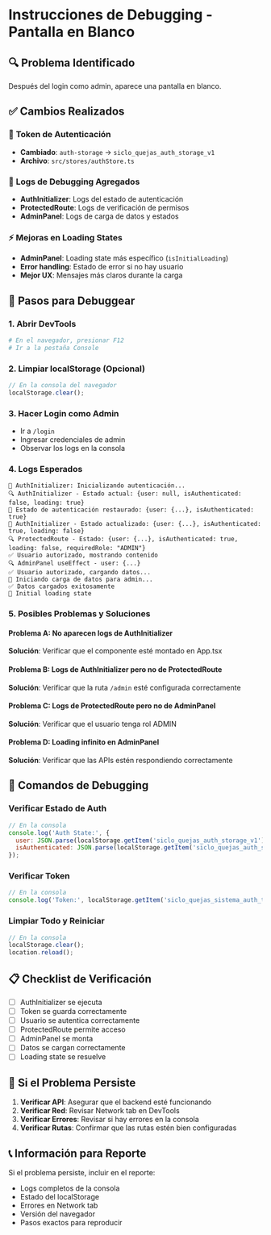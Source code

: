 # Instrucciones de Debugging - Pantalla en Blanco

## 🔍 **Problema Identificado**
Después del login como admin, aparece una pantalla en blanco.

## ✅ **Cambios Realizados**

### 🔐 **Token de Autenticación**
- **Cambiado**: `auth-storage` → `siclo_quejas_auth_storage_v1`
- **Archivo**: `src/stores/authStore.ts`

### 🐛 **Logs de Debugging Agregados**
- **AuthInitializer**: Logs del estado de autenticación
- **ProtectedRoute**: Logs de verificación de permisos
- **AdminPanel**: Logs de carga de datos y estados

### ⚡ **Mejoras en Loading States**
- **AdminPanel**: Loading state más específico (`isInitialLoading`)
- **Error handling**: Estado de error si no hay usuario
- **Mejor UX**: Mensajes más claros durante la carga

## 🔧 **Pasos para Debuggear**

### 1. **Abrir DevTools**
```bash
# En el navegador, presionar F12
# Ir a la pestaña Console
```

### 2. **Limpiar localStorage (Opcional)**
```javascript
// En la consola del navegador
localStorage.clear();
```

### 3. **Hacer Login como Admin**
- Ir a `/login`
- Ingresar credenciales de admin
- Observar los logs en la consola

### 4. **Logs Esperados**
```
🚀 AuthInitializer: Inicializando autenticación...
🔍 AuthInitializer - Estado actual: {user: null, isAuthenticated: false, loading: true}
🔄 Estado de autenticación restaurado: {user: {...}, isAuthenticated: true}
🔄 AuthInitializer - Estado actualizado: {user: {...}, isAuthenticated: true, loading: false}
🔍 ProtectedRoute - Estado: {user: {...}, isAuthenticated: true, loading: false, requiredRole: "ADMIN"}
✅ Usuario autorizado, mostrando contenido
🔍 AdminPanel useEffect - user: {...}
✅ Usuario autorizado, cargando datos...
🚀 Iniciando carga de datos para admin...
✅ Datos cargados exitosamente
🔄 Initial loading state
```

### 5. **Posibles Problemas y Soluciones**

#### **Problema A**: No aparecen logs de AuthInitializer
**Solución**: Verificar que el componente esté montado en App.tsx

#### **Problema B**: Logs de AuthInitializer pero no de ProtectedRoute
**Solución**: Verificar que la ruta `/admin` esté configurada correctamente

#### **Problema C**: Logs de ProtectedRoute pero no de AdminPanel
**Solución**: Verificar que el usuario tenga rol ADMIN

#### **Problema D**: Loading infinito en AdminPanel
**Solución**: Verificar que las APIs estén respondiendo correctamente

## 🚨 **Comandos de Debugging**

### **Verificar Estado de Auth**
```javascript
// En la consola
console.log('Auth State:', {
  user: JSON.parse(localStorage.getItem('siclo_quejas_auth_storage_v1'))?.state?.user,
  isAuthenticated: JSON.parse(localStorage.getItem('siclo_quejas_auth_storage_v1'))?.state?.isAuthenticated
});
```

### **Verificar Token**
```javascript
// En la consola
console.log('Token:', localStorage.getItem('siclo_quejas_sistema_auth_token_v1'));
```

### **Limpiar Todo y Reiniciar**
```javascript
// En la consola
localStorage.clear();
location.reload();
```

## 📋 **Checklist de Verificación**

- [ ] AuthInitializer se ejecuta
- [ ] Token se guarda correctamente
- [ ] Usuario se autentica correctamente
- [ ] ProtectedRoute permite acceso
- [ ] AdminPanel se monta
- [ ] Datos se cargan correctamente
- [ ] Loading state se resuelve

## 🔄 **Si el Problema Persiste**

1. **Verificar API**: Asegurar que el backend esté funcionando
2. **Verificar Red**: Revisar Network tab en DevTools
3. **Verificar Errores**: Revisar si hay errores en la consola
4. **Verificar Rutas**: Confirmar que las rutas estén bien configuradas

## 📞 **Información para Reporte**

Si el problema persiste, incluir en el reporte:
- Logs completos de la consola
- Estado del localStorage
- Errores en Network tab
- Versión del navegador
- Pasos exactos para reproducir 